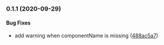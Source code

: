 <a name="0.1.1"></a>
### 0.1.1 (2020-09-29)


#### Bug Fixes

* add warning when componentName is missing ([488ac5a7](git+https://github.com/osequi/new-component.git/commit/488ac5a7))

